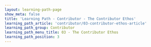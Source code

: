 ```yaml
---
layout: learning-path-page
show_meta: false
title: 'Learning Path - Contributor - The Contributor Ethos'
learning_path_article: 'contributor/03-contributor-ethos-article'
learning_path_group: Contributor
learning_path_menu_title: 03 - The Contributor Ethos
learning_path_position: 3
---
```

